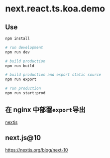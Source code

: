 # next.react.ts.koa.demo

## Use

```sh
npm install

# run development
npm run dev

# build production
npm run build

# build production and export static source
npm run export

# run production
npm run start:prod
```

## 在 nginx 中部署`export`导出

[nextjs](https://nextjs.org/docs/getting-started)

## next.js@10

https://nextjs.org/blog/next-10
